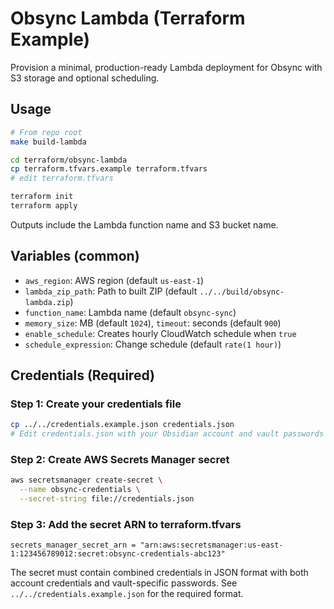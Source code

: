 # Obsync Lambda (Terraform Example)

Provision a minimal, production-ready Lambda deployment for Obsync with S3 storage and optional scheduling.

## Usage
```bash
# From repo root
make build-lambda

cd terraform/obsync-lambda
cp terraform.tfvars.example terraform.tfvars
# edit terraform.tfvars

terraform init
terraform apply
```

Outputs include the Lambda function name and S3 bucket name.

## Variables (common)
- `aws_region`: AWS region (default `us-east-1`)
- `lambda_zip_path`: Path to built ZIP (default `../../build/obsync-lambda.zip`)
- `function_name`: Lambda name (default `obsync-sync`)
- `memory_size`: MB (default `1024`), `timeout`: seconds (default `900`)
- `enable_schedule`: Creates hourly CloudWatch schedule when `true`
- `schedule_expression`: Change schedule (default `rate(1 hour)`)

## Credentials (Required)

### Step 1: Create your credentials file
```bash
cp ../../credentials.example.json credentials.json
# Edit credentials.json with your Obsidian account and vault passwords
```

### Step 2: Create AWS Secrets Manager secret
```bash
aws secretsmanager create-secret \
  --name obsync-credentials \
  --secret-string file://credentials.json
```

### Step 3: Add the secret ARN to terraform.tfvars
```hcl
secrets_manager_secret_arn = "arn:aws:secretsmanager:us-east-1:123456789012:secret:obsync-credentials-abc123"
```

The secret must contain combined credentials in JSON format with both account credentials and vault-specific passwords. See `../../credentials.example.json` for the required format.
